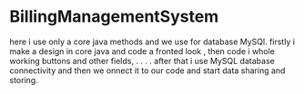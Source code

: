 # BillingManagementSystem
here i use only a core java methods and we use for database MySQl.
firstly i make a design in core java and code a fronted look ,
then code i whole working buttons and other fields,
.
.
.
.
after that i use MySQL database connectivity and then we onnect it to our code and start data sharing and storing.
